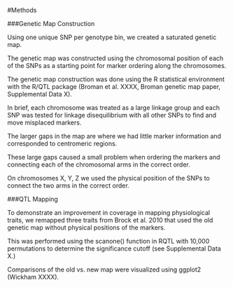 #Methods

###Genetic Map Construction

Using one unique SNP per genotype bin, we created a saturated genetic map.

The genetic map was constructed using the chromosomal position of each of the SNPs as a starting point for marker ordering along the chromosomes.

The genetic map construction was done using the R statistical environment with the R/QTL package (Broman et al. XXXX, Broman genetic map paper, Supplemental Data X).

In brief, each chromosome was treated as a large linkage group and each SNP was tested for linkage disequilibrium with all other SNPs to find and move misplaced markers.


The larger gaps in the map are where we had little marker information and corresponded to centromeric regions.

These large gaps caused a small problem when ordering the markers and connecting each of the chromosomal arms in the correct order.

On chromosomes X, Y, Z we used the physical position of the SNPs to connect the two arms in the correct order. 

###QTL Mapping

To demonstrate an improvement in coverage in mapping physiological traits, we remapped three traits from Brock et al. 2010 that used the old genetic map without physical positions of the markers.

This was performed using the scanone() function in RQTL with 10,000 permutations to determine the significance cutoff (see Supplemental Data X.)

Comparisons of the old vs. new map were visualized using ggplot2 (Wickham XXXX).






